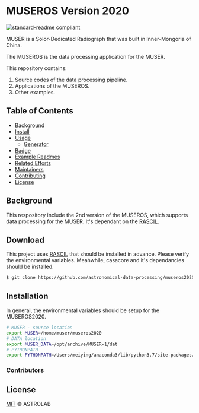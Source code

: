 # MUSEROS Version 2020

[![standard-readme compliant](https://img.shields.io/badge/readme%20style-standard-brightgreen.svg?style=flat-square)](https://github.com/RichardLitt/standard-readme)

MUSER is a Solor-Dedicated Radiograph that was built in Inner-Mongoria of China. 

The MUSEROS is the data processing application for the MUSER. 

This repository contains:

1. Source codes of the data processing pipeline. 
2. Applications of the MUSEROS.
3. Other examples. 


## Table of Contents

- [Background](#background)
- [Install](#install)
- [Usage](#usage)
	- [Generator](#generator)
- [Badge](#badge)
- [Example Readmes](#example-readmes)
- [Related Efforts](#related-efforts)
- [Maintainers](#maintainers)
- [Contributing](#contributing)
- [License](#license)

## Background

This respository include the 2nd version of the MUSEROS, which supports data processing for the MUSER. It's dependant on the [RASCIL](https://gitlab.com/skatelescope/external/rascil).

## Download

This project uses  [RASCIL](https://gitlab.com/skatelescope/external/rascil) that should be installed in advance. Please verify the environmental variables. Meahwhile, casacore and it's dependancies should be installed. 

```sh
$ git clone https://github.com/astronomical-data-processing/museros2020
```

## Installation

In general, the environmental variables should be setup for the MUSEROS2020. 

```sh
# MUSER - source location 
export MUSER=/home/muser/museros2020
# DATA location
export MUSER_DATA=/opt/archive/MUSER-1/dat
# PYTHONPATH
export PYTHONPATH=/Users/meiying/anaconda3/lib/python3.7/site-packages/:$RASCIL:$MUSER:$PYTHONPATH

```

### Contributors


## License

[MIT](LICENSE) © ASTROLAB